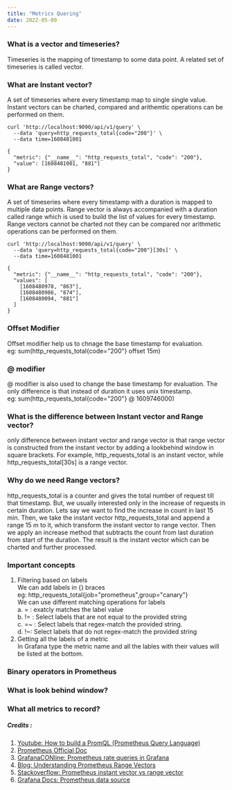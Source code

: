 ```yaml
---
title: "Metrics Quering"
date: 2022-05-09
---
```


### What is a vector and timeseries?
Timeseries is the mapping of timestamp to some data point. A related set of timeseries is called vector.

### What are Instant vector?
A set of timeseries where every timestamp map to single single value. Instant vectors can be charted, compared and arithemtic operations can be performed on them.

```
curl 'http://localhost:9090/api/v1/query' \
  --data 'query=http_requests_total{code="200"}' \
  --data time=1608481001

{
  "metric": {"__name__": "http_requests_total", "code": "200"},
  "value": [1608481001, "881"]
}
```

### What are Range vectors?
A set of timeseries where every timestamp with a duration is mapped to multiple data points. Range vector is always accompanied with a duration called range which is used to build the list of values for every timestamp. Range vectors cannot be charted not they can be compared nor arithmetic operations can be performed on them.

```
curl 'http://localhost:9090/api/v1/query' \
  --data 'query=http_requests_total{code="200"}[30s]' \
  --data time=1608481001

{
  "metric": {"__name__": "http_requests_total", "code": "200"},
  "values": [
    [1608480978, "863"],
    [1608480986, "874"],
    [1608480094, "881"]
  ]
}
```

### Offset Modifier
Offset modifier help us to chnage the base timestamp for evaluation. <br> eg: sum(http_requests_total{code="200"} offset 15m)

### @ modifier
@ modifier is also used to change the base timestamp for evaluation. The only difference is that instead of duration it uses unix timestamp. <br>  eg: sum(http_requests_total{code="200"} @ 1609746000)

### What is the difference between Instant vector and Range vector?
only difference between instant vector and range vector is that range vector is constructed from the instant vector by adding a lookbehind window in square brackets. For example, http_requests_total is an instant vector, while http_requests_total[30s] is a range vector.

### Why do we need Range vectors?
http_requests_total is a counter and gives the total number of request till that timestamp. But, we usually interested only in the increase of requests in certain duration. Lets say we want to find the increase in count in last 15 min. Then, we take the instant vector http_requests_total and append a range 15 m to it, which transform the instant vector to range vector. Then we apply an increase method that subtracts the count from last duration from start of the duration. The result is the instant vector which can be charted and further processed.

### Important concepts
1. Filtering based on labels <br> We can add labels in {} braces <br> eg: http_requests_total{job="prometheus",group="canary"} <br> We can use different matching operations for labels <br> a. = : exatcly matches the label value <br> b. != : Select labels that are not equal to the provided string <br> c. =~ : Select labels that regex-match the provided string. <br> d. !~: Select labels that do not regex-match the provided string
2. Getting all the labels of a metric <br> In Grafana type the metric name and all the lables with their values will be listed at the bottom.

### Binary operators in Prometheus

### What is look behind window?


### What all metrics to record?

##### Credits :  
1. [Youtube: How to build a PromQL (Prometheus Query Language)](https://www.youtube.com/watch?v=hvACEDjHQZE)
2. [Prometheus Official Doc](https://prometheus.io/docs/prometheus/latest/querying/basics/)
3. [GrafanaCONline: Prometheus rate queries in Grafana](https://www.youtube.com/watch?v=09bR9kJczKM)
4. [Blog: Understanding Prometheus Range Vectors](https://satyanash.net/software/2021/01/04/understanding-prometheus-range-vectors.html)
5. [Stackoverflow: Prometheus instant vector vs range vector](https://stackoverflow.com/questions/68223824/prometheus-instant-vector-vs-range-vector)
6. [Grafana Docs: Prometheus data source](https://grafana.com/docs/grafana/latest/datasources/prometheus/#query-variable)
